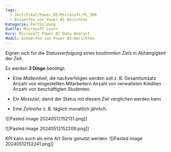 ```yaml
---
tags:
  - Zertifikat/Power_BI/Microsoft/PL_300
  - Entwerfen_von_Power_BI-Berichten
Kategorie: Fortbildung
Quelle: Microsoft_Learn
Kurs: Microsoft Power BI Data Analyst
Modul: Entwerfen von Power BI-Berichten
---
```

Eignen sich für die *Statusverfolgung* eines *bestimmten Ziels* in Abhängigkeit der Zeit.

Es werden **3 Dinge** benötigt:
- Eine *Maßeinheit*, die nachverfolgen werden soll
	z. B. Gesamtumsatz
	Anzahl von eingestellten Mitarbeitern
	Anzahl von verwalteten Krediten
	Anzahl von beschäftigten Studenten.
    
- Ein *Messziel*, damit der Status mit diesem Ziel verglichen werden kann
    
- Eine *Zeitreihe*
	z. B. täglich
	monatlich
	jährlich.

![[Pasted image 20240512152131.png]]

![[Pasted image 20240512152209.png]]

KPI kann auch als eine Art *Serie* genutzt werden:
![[Pasted image 20240512152241.png]]

